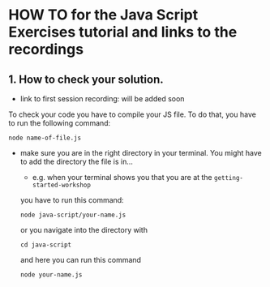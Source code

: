 # HOW TO for the Java Script Exercises tutorial and links to the recordings

## 1. How to check your solution.

- link to first session recording: will be added soon

To check your code you have to compile your JS file.
To do that, you have to run the following command:

```
node name-of-file.js
```

- make sure you are in the right directory in your terminal. You might have to add the directory the file is in...

  - e.g. when your terminal shows you that you are at the `getting-started-workshop`

  you have to run this command:

  ```
  node java-script/your-name.js
  ```

  or you navigate into the directory with

  ```
  cd java-script
  ```

  and here you can run this command

  ```
  node your-name.js
  ```
